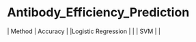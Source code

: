 # Antibody_Efficiency_Prediction

| Method             | Accuracy |
|Logistic Regression |          |
|   SVM              |          |
